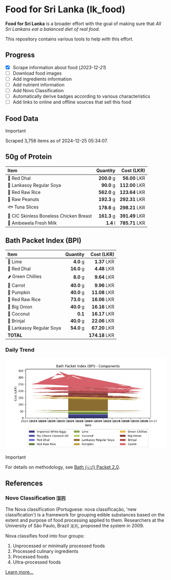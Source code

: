 # Food for Sri Lanka (lk_food)

**Food for Sri Lanka** is a broader effort with the goal of making sure that *All Sri Lankans eat a balanced diet of real food*.

This repository contains various tools to help with this effort.

## Progress

* [X] Scrape information about food (*2023-12-21*)
* [ ] Download food images
* [ ] Add ingredients information
* [ ] Add nutrient information
* [ ] Add Novo Classification
* [ ] Automatically derive badges according to various characteristics
* [ ] Add links to online and offline sources that sell this food

## Food Data

> [!IMPORTANT]
> Scraped 3,758 items as of 2024-12-25 05:34:07.

## 50g of Protein

<div id="table_protein">

Item | Quantity | Cost (LKR)
:--- | ---: | ---:
🍲 Red Dhal | **200.0** g | **56.00** LKR
🍲 Lankasoy Regular Soya | **90.0** g | **112.00** LKR
🍚 Red Raw Rice | **562.0** g | **123.64** LKR
🥜 Raw Peanuts | **192.3** g | **292.31** LKR
🐟 Tuna Slices | **178.6** g | **298.21** LKR
🍗 CIC Skinless Boneless Chicken Breast | **161.3** g | **391.49** LKR
🥛 Ambewela Fresh Milk | **1.4** l | **785.71** LKR

</div>

## Bath Packet Index (BPI)

<div id="table_bp">

Item | Quantity | Cost (LKR)
:--- | ---: | ---:
🍋 Lime | **4.0** g | **1.37** LKR
🍲 Red Dhal | **16.0** g | **4.48** LKR
🌶️ Green Chillies | **8.0** g | **9.64** LKR
🥕 Carrot | **40.0** g | **9.96** LKR
🎃 Pumpkin | **40.0** g | **11.08** LKR
🍚 Red Raw Rice | **73.0** g | **16.06** LKR
🧅 Big Onion | **40.0** g | **16.16** LKR
🥥 Coconut | **0.1**  | **16.17** LKR
🍆 Brinjal | **40.0** g | **22.06** LKR
🍲 Lankasoy Regular Soya | **54.0** g | **67.20** LKR
**TOTAL** |   | **174.18** LKR

</div>

### Daily Trend

![BPI](images/bpi.png)

> [!IMPORTANT]
> For details on methodology, see [Bath (බත්) Packet 2.0](https://medium.com/on-economics/bath-%E0%B6%B6%E0%B6%AD%E0%B7%8A-packet-2-0-f3e999c54bf5).

## References

### Novo Classification 🇧🇷

The Nova classification (Portuguese: nova classificação, 'new classification') is a framework for grouping edible substances based on the extent and purpose of food processing applied to them. Researchers at the University of São Paulo, Brazil 🇧🇷, proposed the system in 2009.

Nova classifies food into four groups:

1. Unprocessed or minimally processed foods
2. Processed culinary ingredients
3. Processed foods
4. Ultra-processed foods

[Learn more...](https://en.wikipedia.org/wiki/Nova_classification)
